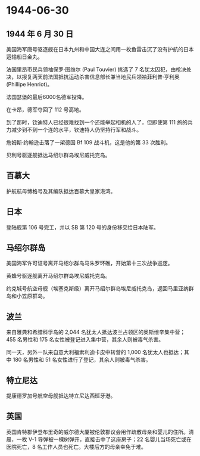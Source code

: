 # 1944-06-30

## 1944 年 6 月 30 日

美国海军唐号驱逐舰在日本九州和中国大连之间用一枚鱼雷击沉了没有护航的日本运输船日金丸。

法国里昂市民兵领袖保罗·图维尔 (Paul Touvier) 挑选了 7
名犹太囚犯，由枪决处决，以报复两天前法国抵抗运动杀害信息部长兼当地民兵领袖菲利普·亨利奥
(Phillipe Henriot)。

法国瑟堡的最后6000名德军投降。

在卡昂，德军夺回了 112 号高地。

到了那时，钦迪特人已经很难找到一个还能举起相机的人了，但即使第 111
旅的兵力减少到不到一个连的水平，钦迪特人仍坚持行军和战斗。

詹姆斯·约翰逊击落了一架德国 Bf 109 战斗机，这是他的第 33 次胜利。

贝利号驱逐舰抵达马绍尔群岛埃尼威托克岛。

## 百慕大

护航航母博格号及其编队抵达百慕大皇家港湾。

## 日本

登陆舰第 106 号完工，并以 SB 第 120 号的身份移交给日本陆军。

## 马绍尔群岛

美国海军许可证号离开马绍尔群岛马朱罗环礁，开始第十三次战争巡逻。

黄蜂号驱逐舰离开马绍尔群岛埃尼威托克岛。

约克城号航空母舰（埃塞克斯级）离开马绍尔群岛埃尼威托克岛，返回马里亚纳群岛和小笠原群岛。

## 波兰

来自雅典和希腊科孚岛的 2,044 名犹太人抵达波兰占领区的奥斯维辛集中营；455
名男性和 175 名女性被登记进入集中营，其余人则被毒气杀害。

同一天，另外一队来自意大利福索利迪卡皮中转营的 1,000
名犹太人也抵达；其中 180 名男性和 51
名女性进行了登记，其余人则被毒气杀害。

## 特立尼达

提康德罗加号航空母舰抵达特立尼达西班牙港。

## 英国

英国肯特郡伊登布里奇的威尔德大厦被伦敦郡议会用作疏散母亲和婴儿的住所。清晨，一枚
V-1 导弹被一棵树弹开，直接击中了这座房子；22
名婴儿当场死亡或在医院死亡，8 名工作人员也死亡。大楼后方的母亲幸免于难。




